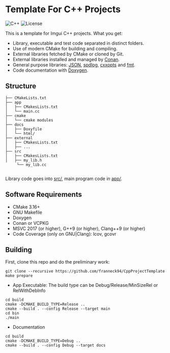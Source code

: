 # Template For C++ Projects

![C++](https://camo.githubusercontent.com/c59efb57803dde7f352f4932a468a7f39fa2fb5f/68747470733a2f2f696d672e736869656c64732e696f2f62616467652f632532422532422d31312f31342f31372f32302d626c75652e737667)
![License](https://camo.githubusercontent.com/890acbdcb87868b382af9a4b1fac507b9659d9bf/68747470733a2f2f696d672e736869656c64732e696f2f62616467652f6c6963656e73652d4d49542d626c75652e737667)

This is a template for Imgui C++ projects. What you get:

- Library, executable and test code separated in distinct folders.
- Use of modern CMake for building and compiling.
- External libraries fetched by CMake or cloned by Git.
- External libraries installed and managed by [Conan](https://conan.io/).
- General purpose libraries: [JSON](https://github.com/nlohmann/json), [spdlog](https://github.com/gabime/spdlog), [cxxopts](https://github.com/jarro2783/cxxopts) and [fmt](https://github.com/fmtlib/fmt).
- Code documentation with [Doxygen](http://www.stack.nl/~dimitri/doxygen/).

## Structure

``` text
├── CMakeLists.txt
├── app
│   ├── CMakesLists.txt
│   └── main.cc
├── cmake
│   └── cmake modules
├── docs
│   ├── Doxyfile
│   └── html/
├── external
│   ├── CMakesLists.txt
│   ├── ...
├── src
│   ├── CMakesLists.txt
│   ├── my_lib.h
     └── my_lib.cc
   
```

Library code goes into [src/](src/), main program code in [app/](app).

## Software Requirements

- CMake 3.16+
- GNU Makefile
- Doxygen
- Conan or VCPKG
- MSVC 2017 (or higher), G++9 (or higher), Clang++9 (or higher)
- Code Coverage (only on GNU|Clang): lcov, gcovr

## Building

First, clone this repo and do the preliminary work:

```shell
git clone --recursive https://github.com/franneck94/CppProjectTemplate
make prepare
```

- App Executable:
The build type can be Debug/Release/MinSizeRel or RelWithDebInfo

```shell
cd build
cmake -DCMAKE_BUILD_TYPE=Release ..
cmake --build . --config Release --target main
cd bin
./main
```

- Documentation

```shell
cd build
cmake -DCMAKE_BUILD_TYPE=Debug ..
cmake --build . --config Debug --target docs
```
